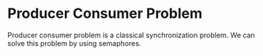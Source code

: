 # Producer Consumer Problem

Producer consumer problem is a classical synchronization problem. We can solve this problem by using semaphores.
